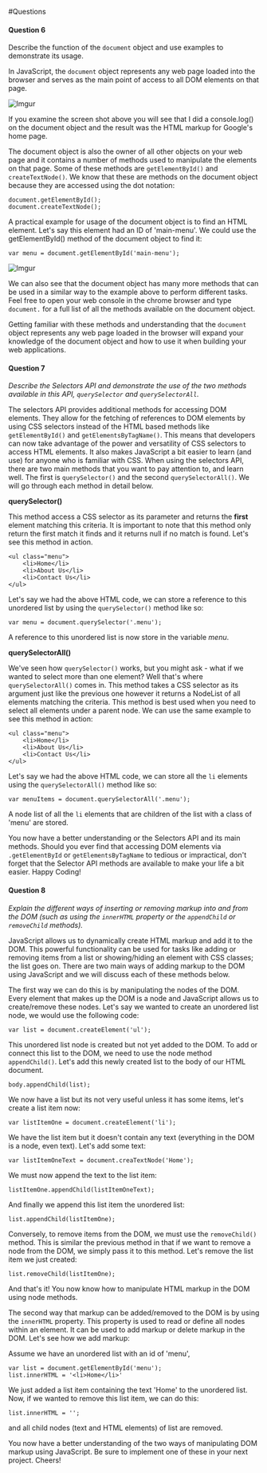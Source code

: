 #Questions

#### Question 6


Describe the function of the `document` object and use examples to demonstrate its usage.

In JavaScript, the `document` object represents any web page loaded into the browser and serves as the main point of access to all DOM elements on that page. 

![Imgur](http://i.imgur.com/InRQXEP.jpg)

If you examine the screen shot above you will see that I did a console.log() on the document object and the result was the HTML markup for Google's home page. 

The document object is also the owner of all other objects on your web page and it contains a number of methods used to manipulate the elements on that page. Some of these methods are `getElementById()` and `createTextNode()`. We know that these are methods on the document object because they are accessed using the dot notation:

    document.getElementById();
    document.createTextNode();
    
A practical example for usage of the document object is to find an HTML element. Let's say this element had an ID of 'main-menu'. We could use the getElementById() method of the document object to find it:

    var menu = document.getElementById('main-menu');
    
![Imgur](http://i.imgur.com/0gDKNmE.jpg)

We can also see that the document object has many more methods that can be used in a similar way to the example above to perform different tasks. Feel free to open your web console in the chrome browser and type `document.` for a full list of all the methods available on the document object. 

Getting familiar with these methods and understanding that the `document` object represents any web page loaded in the browser will expand your knowledge of the document object and how to use it when building your web applications. 

#### Question 7

*Describe the Selectors API and demonstrate the use of the two methods available in this API, `querySelector` and `querySelectorAll`.*

The selectors API provides additional methods for accessing DOM elements. They allow for the fetching of references to DOM elements by using CSS selectors instead of the HTML based methods like `getElementById()` and `getElementsByTagName()`. This means that developers can now take advantage of the power and versatility of CSS selectors to access HTML elements. It also makes JavaScript a bit easier to learn (and use) for anyone who is familiar with CSS. When using the selectors API, there are two main methods that you want to pay attention to, and learn well. The first is `querySelector()` and the second `querySelectorAll()`. We will go through each method in detail below. 

**querySelector()**

This method access a CSS selector as its parameter and returns the **first** element matching this criteria. It is important to note that this method only return the first match it finds and it returns null if no match is found. Let's see this method in action.

	<ul class="menu">
		<li>Home</li>
		<li>About Us</li>
		<li>Contact Us</li>
	</ul>

Let's say we had the above HTML code, we can store a reference to this unordered list by using the `querySelector()` method like so:

	var menu = document.querySelector('.menu');

A reference to this unordered list is now store in the variable *menu*.

**querySelectorAll()**

We've seen how `querySelector()` works, but you might ask - what if we wanted to select more than one element? Well that's where `querySelectorAll()` comes in. This method takes a CSS selector as its argument just like the previous one however it returns a NodeList of all elements matching the criteria. This method is best used when you need to select all elements under a parent node. We can use the same example to see this method in action:

	<ul class="menu">
		<li>Home</li>
		<li>About Us</li>
		<li>Contact Us</li>
	</ul>

Let's say we had the above HTML code, we can store all the `li` elements using the 	`querySelectorAll()` method like so:

	var menuItems = document.querySelectorAll('.menu');

A node list of all the `li` elements that are children of the list with a class of 'menu' are stored.


You now have a better understanding or the Selectors API and its main methods. Should you ever find that accessing DOM elements via `.getElementById` or `getElementsByTagName` to tedious or impractical, don't forget that the Selector API methods are available to make your life a bit easier. Happy Coding! 



#### Question 8

*Explain the different ways of inserting or removing markup into and from the DOM (such as using the `innerHTML` property or the `appendChild` or `removeChild` methods).*

JavaScript allows us to dynamically create HTML markup and add it to the DOM. This powerful functionality can be used for tasks like adding or removing items from a list or showing/hiding an element with CSS classes; the list goes on. There are two main ways of adding markup to the DOM using JavaScript and we will discuss each of these methods below. 

The first way we can do this is by manipulating the nodes of the DOM. Every element that makes up the DOM is a node and JavaScript allows us to create/remove these nodes. Let's say we wanted to create an unordered list node, we would use the following code:

    var list = document.createElement('ul');
    
This unordered list node is created but not yet added to the DOM. To add or connect this list to the DOM, we need to use the node method `appendChild()`. Let's add this newly created list to the body of our HTML document.

    body.appendChild(list);
    
We now have a list but its not very useful unless it has some items, let's create a list item now:

    var listItemOne = document.createElement('li');
    
We have the list item but it doesn't contain any text (everything in the DOM is a node, even text). Let's add some text:
    
    var listItemOneText = document.creaTextNode('Home');
    
We must now append the text to the list item:

    listItemOne.appendChild(listItemOneText);
    
And finally we append this list item the unordered list:

    list.appendChild(listItemOne);
    
Conversely, to remove items from the DOM, we must use the `removeChild()` method. This is similar the previous method in that if we want to remove a node from the DOM, we simply pass it to this method. Let's remove the list item we just created:

	list.removeChild(listItemOne);

And that's it! You now know how to manipulate HTML markup in the DOM using node methods.


The second way that markup can be added/removed to the DOM is by using the `innerHTML` property. This property is used to read or define all nodes within an element. It can be used to add markup or delete markup in the DOM. Let's see how we add markup:

Assume we have an unordered list with an id of 'menu',

    var list = document.getElementById('menu');
    list.innerHTML = '<li>Home</li>'
    
We just added a list item containing the text 'Home' to the unordered list. Now, if we wanted to remove this list item, we can do this:

    list.innerHTML = '';
    
and all child nodes (text and HTML elements) of list are removed.

You now have a better understanding of the two ways of manipulating DOM markup using JavaScript. Be sure to implement one of these in your next project. Cheers!


